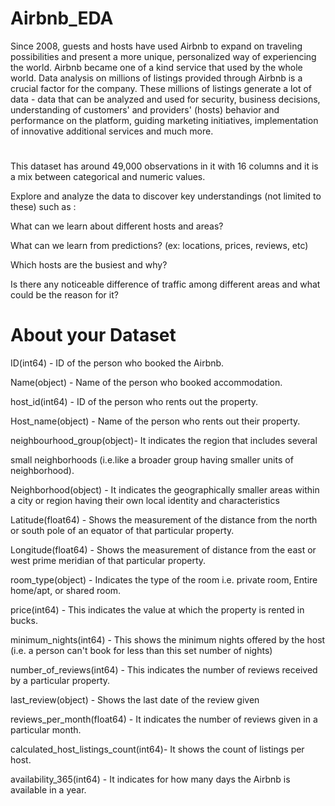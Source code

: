 # Airbnb_EDA

Since 2008, guests and hosts have used Airbnb to expand on traveling possibilities and present a more unique, personalized way of experiencing the world.  Airbnb became one of a kind service that used by the whole world. Data analysis on millions of listings provided through Airbnb is a crucial factor for the company. These millions of listings generate a lot of data - data that can be analyzed and used for security, business decisions, understanding of customers' and providers' (hosts) behavior and performance on the platform, guiding marketing initiatives, implementation of innovative additional services and much more.

#
This dataset has around 49,000 observations in it with 16 columns and it is a mix between categorical and numeric values.


Explore and analyze the data to discover key understandings (not limited to these) such as :


What can we learn about different hosts and areas?

What can we learn from predictions? (ex: locations, prices, reviews, etc)

Which hosts are the busiest and why?

Is there any noticeable difference of traffic among different areas and what could be the reason for it?

# About your Dataset


ID(int64) - ID of the person who booked the Airbnb.

Name(object) - Name of the person who booked accommodation.

host_id(int64) - ID of the person who rents out the property.

Host_name(object) - Name of the person who rents out their property.

neighbourhood_group(object)- It indicates the region that includes several

small neighborhoods (i.e.like a broader group having smaller units of neighborhood).

Neighborhood(object) - It indicates the geographically smaller areas within a city or region having their own local identity and characteristics

Latitude(float64) - Shows the measurement of the distance from the north or south pole of an equator of that particular property.

Longitude(float64) - Shows the measurement of distance from the east or west prime meridian of that particular property.

room_type(object) - Indicates the type of the room i.e. private room, Entire home/apt, or shared room.

price(int64) - This indicates the value at which the property is rented in bucks.

minimum_nights(int64) - This shows the minimum nights offered by the host (i.e. a person can't book for less than this set number of nights)

number_of_reviews(int64) - This indicates the number of reviews received by a particular property.

last_review(object) - Shows the last date of the review given

reviews_per_month(float64) - It indicates the number of reviews given in a particular month.

calculated_host_listings_count(int64)- It shows the count of listings per host.

availability_365(int64) - It indicates for how many days the Airbnb is available in a year.
